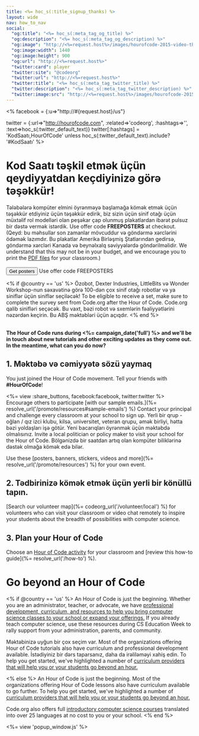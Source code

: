 ```yaml
---
title: <%= hoc_s(:title_signup_thanks) %>
layout: wide
nav: how_to_nav
social:
  "og:title": "<%= hoc_s(:meta_tag_og_title) %>"
  "og:description": "<%= hoc_s(:meta_tag_og_description) %>"
  "og:image": "http://<%=request.host%>/images/hourofcode-2015-video-thumbnail.png"
  "og:image:width": 1440
  "og:image:height": 900
  "og:url": "http://<%=request.host%>"
  "twitter:card": player
  "twitter:site": "@codeorg"
  "twitter:url": "http://<%=request.host%>"
  "twitter:title": "<%= hoc_s(:meta_tag_twitter_title) %>"
  "twitter:description": "<%= hoc_s(:meta_tag_twitter_description) %>"
  "twitter:image:src": "http://<%=request.host%>/images/hourofcode-2015-video-thumbnail.png"
---
```

<% facebook = {:u=>"http://#{request.host}/us"}

twitter = {:url=>"http://hourofcode.com", :related=>'codeorg', :hashtags=>'', :text=>hoc_s(:twitter_default_text)} twitter[:hashtags] = 'KodSaatı,HourOfCode' unless hoc_s(:twitter_default_text).include? '#KodSaatı' %>

# Kod Saatı təşkil etmək üçün qeydiyyatdan keçdiyinizə görə təşəkkür!

Tələbələrə kompüter elmini öyrənməyə başlamağa kömək etmək üçün təşəkkür etdiyiniz üçün təşəkkür edirik, biz sizin üçün sinif otağı üçün müxtəlif rol modelləri olan peşəkar çap olunmuş plakatlardan ibarət pulsuz bir dəstə vermək istərdik. Use offer code **FREEPOSTERS** at checkout. (Qeyd: bu məhsullar son zamanlar mövcuddur və göndərmə xərclərini ödəmək lazımdır. Bu plakatlar Amerika Birləşmiş Ştatlarından gedirsə, göndərmə xərcləri Kanada və beynəlxalq səviyyələrdə göndərilməlidir. We understand that this may not be in your budget, and we encourage you to print the [PDF files](https://code.org/inspire) for your classroom.)  
<br /> [<button>Get posters</button>](https://store.code.org/products/code-org-posters-set-of-12) Use offer code FREEPOSTERS

<% if @country == 'us' %> Özobot, Dexter Industries, LittleBits və Wonder Workshop-nun səxavətinə görə 100-dən çox sinif otağı robotlar və ya siniflər üçün siniflər seçiləcək! To be eligible to receive a set, make sure to complete the survey sent from Code.org after the Hour of Code. Code.org qalib sinifləri seçəcək. Bu vaxt, bəzi robot və sxemlərin fəaliyyətlərini nəzərdən keçirin. Bu ABŞ məktəbləri üçün açıqdır. <% end %>

<br /> **The Hour of Code runs during <%= campaign_date('full') %> and we'll be in touch about new tutorials and other exciting updates as they come out. In the meantime, what can you do now?**

## 1. Məktəbə və cəmiyyətə sözü yaymaq

You just joined the Hour of Code movement. Tell your friends with **#HourOfCode**!

<%= view :share_buttons, facebook:facebook, twitter:twitter %> <br /> Encourage others to participate [with our sample emails.](%= resolve_url('/promote/resources#sample-emails') %) Contact your principal and challenge every classroom at your school to sign up. Yerli bir qrup - oğlan / qız izci klubu, kilsə, universitet, veteran qrupu, əmək birliyi, hətta bəzi yoldaşları işə götür. Yeni bacarıqları öyrənmək üçün məktəbdə olmalısınız. Invite a local politician or policy maker to visit your school for the Hour of Code. Bölgənizdə bir saatdan artıq olan kompüter biliklərinə dəstək olmağa kömək edə bilər.

Use these [posters, banners, stickers, videos and more](%= resolve_url('/promote/resources') %) for your own event.

## 2. Tədbirinizə kömək etmək üçün yerli bir könüllü tapın.

[Search our volunteer map](%= codeorg_url('/volunteer/local') %) for volunteers who can visit your classroom or video chat remotely to inspire your students about the breadth of possibilities with computer science.

## 3. Plan your Hour of Code

Choose an [Hour of Code activity](https://hourofcode.com/learn) for your classroom and [review this how-to guide](%= resolve_url('/how-to') %).

# Go beyond an Hour of Code

<% if @country == 'us' %> An Hour of Code is just the beginning. Whether you are an administrator, teacher, or advocate, we have [professional development, curriculum, and resources to help you bring computer science classes to your school or expand your offerings.](https://code.org/yourschool) If you already teach computer science, use these resources during CS Education Week to rally support from your administration, parents, and community.

Məktəbinizə uyğun bir çox seçim var. Most of the organizations offering Hour of Code tutorials also have curriculum and professional development available. İstədiyiniz bir dərs taparsanız, daha da irəliləməyi xahiş edin. To help you get started, we've highlighted a number of [curriculum providers that will help you or your students go beyond an hour.](https://hourofcode.com/beyond)

<% else %> An Hour of Code is just the beginning. Most of the organizations offering Hour of Code lessons also have curriculum available to go further. To help you get started, we've highlighted a number of [curriculum providers that will help you or your students go beyond an hour.](https://hourofcode.com/beyond)

Code.org also offers full [introductory computer science courses](https://code.org/educate/curriculum/cs-fundamentals-international) translated into over 25 languages at no cost to you or your school. <% end %>

<%= view 'popup_window.js' %>